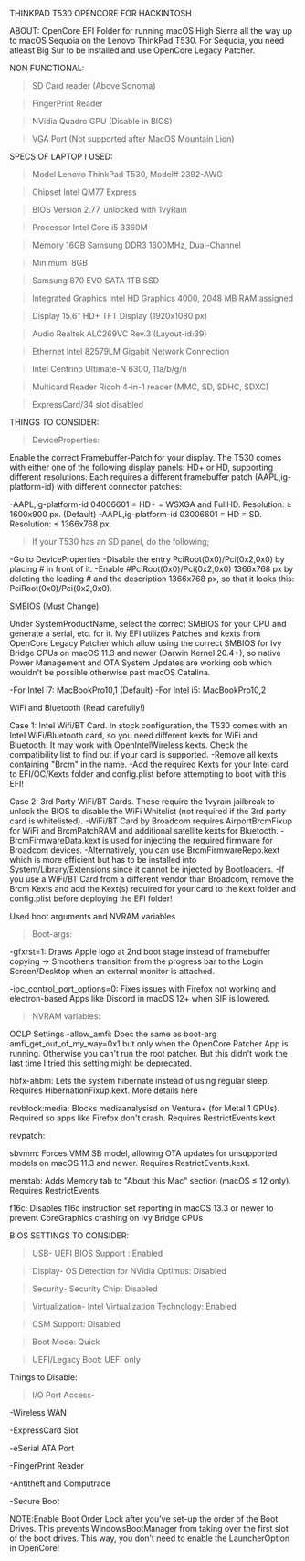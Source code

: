 THINKPAD T530 OPENCORE FOR HACKINTOSH

ABOUT:
OpenCore EFI Folder for running macOS High Sierra all the way up to macOS Sequoia on the Lenovo ThinkPad T530. For Sequoia, you need atleast Big Sur to be installed and use OpenCore Legacy Patcher.

NON FUNCTIONAL:
>SD Card reader (Above Sonoma)

>FingerPrint Reader

>NVidia Quadro GPU (Disable in BIOS)

>VGA Port (Not supported after MacOS Mountain Lion)

SPECS OF LAPTOP I USED:

>Model	Lenovo ThinkPad T530, Model# 2392-AWG

>Chipset	Intel QM77 Express

>BIOS Version	2.77, unlocked with 1vyRain

>Processor	Intel Core i5 3360M

>Memory	16GB Samsung DDR3 1600MHz, Dual-Channel

>Minimum: 8GB

>Samsung 870 EVO SATA 1TB SSD

>Integrated Graphics	Intel HD Graphics 4000, 2048 MB RAM assigned

>Display	15.6" HD+ TFT Display (1920x1080 px)

>Audio	Realtek ALC269VC Rev.3 (Layout-id:39)

>Ethernet	Intel 82579LM Gigabit Network Connection

>Intel Centrino Ultimate-N 6300, 11a/b/g/n

>Multicard Reader	Ricoh 4-in-1 reader (MMC, SD, SDHC, SDXC)

>ExpressCard/34 slot	disabled

THINGS TO CONSIDER:

>DeviceProperties:

Enable the correct Framebuffer-Patch for your display. The T530 comes with either one of the following display panels: HD+ or HD, supporting different resolutions. Each requires a different framebuffer patch (AAPL,ig-platform-id) with different connector patches:

-AAPL,ig-platform-id 04006601 = HD+ = WSXGA and FullHD. Resolution: ≥ 1600x900 px. (Default)
-AAPL,ig-platform-id 03006601 = HD = SD. Resolution: ≤ 1366x768 px.

>If your T530 has an SD panel, do the following;

-Go to DeviceProperties
-Disable the entry PciRoot(0x0)/Pci(0x2,0x0) by placing # in front of it.
-Enable #PciRoot(0x0)/Pci(0x2,0x0) 1366x768 px by deleting the leading # and the description 1366x768 px, so that it looks this: PciRoot(0x0)/Pci(0x2,0x0).

SMBIOS (Must Change)

Under SystemProductName, select the correct SMBIOS for your CPU and generate a serial, etc. for it. My EFI utilizes Patches and kexts from OpenCore Legacy Patcher which allow using the correct SMBIOS for Ivy Bridge CPUs on macOS 11.3 and newer (Darwin Kernel 20.4+), so native Power Management and OTA System Updates are working oob which wouldn't be possible otherwise past macOS Catalina.

-For Intel i7: MacBookPro10,1 (Default)
-For Intel i5: MacBookPro10,2 

WiFi and Bluetooth (Read carefully!)

Case 1: Intel Wifi/BT Card. In stock configuration, the T530 comes with an Intel WiFi/Bluetooth card, so you need different kexts for WiFi and Bluetooth. It may work with OpenIntelWireless kexts.
Check the compatibility list to find out if your card is supported.
-Remove all kexts containing "Brcm" in the name.
-Add the required Kexts for your Intel card to EFI/OC/Kexts folder and config.plist before attempting to boot with this EFI!

Case 2: 3rd Party WiFi/BT Cards. These require the 1vyrain jailbreak to unlock the BIOS to disable the WiFi Whitelist (not required if the 3rd party card is whitelisted).
-WiFi/BT Card by Broadcom requires AirportBrcmFixup for WiFi and BrcmPatchRAM and additional satellite kexts for Bluetooth.
-BrcmFirmwareData.kext is used for injecting the required firmware for Broadcom devices. 
-Alternatively, you can use BrcmFirmwareRepo.kext which is more efficient but has to be installed into System/Library/Extensions since it cannot be injected by Bootloaders.
-If you use a WiFi/BT Card from a different vendor than Broadcom, remove the Brcm Kexts and add the Kext(s) required for your card to the kext folder and config.plist before deploying the EFI folder!

Used boot arguments and NVRAM variables
>Boot-args:

-gfxrst=1: Draws Apple logo at 2nd boot stage instead of framebuffer copying → Smoothens transition from the progress bar to the Login Screen/Desktop when an external monitor is attached.

-ipc_control_port_options=0: Fixes issues with Firefox not working and electron-based Apps like Discord in macOS 12+ when SIP is lowered.

>NVRAM variables:

OCLP Settings -allow_amfi: Does the same as boot-arg amfi_get_out_of_my_way=0x1 but only when the OpenCore Patcher App is running. Otherwise you can't run the root patcher. But this didn't work the last time I tried this setting might be deprecated.

hbfx-ahbm: Lets the system hibernate instead of using regular sleep. Requires HibernationFixup.kext. More details here

revblock:media: Blocks mediaanalysisd on Ventura+ (for Metal 1 GPUs). Required so apps like Firefox don't crash. Requires RestrictEvents.kext

revpatch:

sbvmm: Forces VMM SB model, allowing OTA updates for unsupported models on macOS 11.3 and newer. Requires RestrictEvents.kext.

memtab: Adds Memory tab to "About this Mac" section (macOS ≤ 12 only). Requires RestrictEvents.

f16c: Disables f16c instruction set reporting in macOS 13.3 or newer to prevent CoreGraphics crashing on Ivy Bridge CPUs

BIOS SETTINGS TO CONSIDER:

>USB- UEFI BIOS Support : Enabled

>Display- OS Detection for NVidia Optimus: Disabled

>Security- Security Chip: Disabled

>Virtualization- Intel Virtualization Technology: Enabled

>CSM Support: Disabled

>Boot Mode: Quick

>UEFI/Legacy Boot: UEFI only

Things to Disable:

>I/O Port Access-

-Wireless WAN

-ExpressCard Slot

-eSerial ATA Port

-FingerPrint Reader

-Antitheft and Computrace

-Secure Boot

NOTE:Enable Boot Order Lock after you've set-up the order of the Boot Drives. This prevents WindowsBootManager from taking over the first slot of the boot drives. This way, you don't need to enable the LauncherOption in OpenCore!

